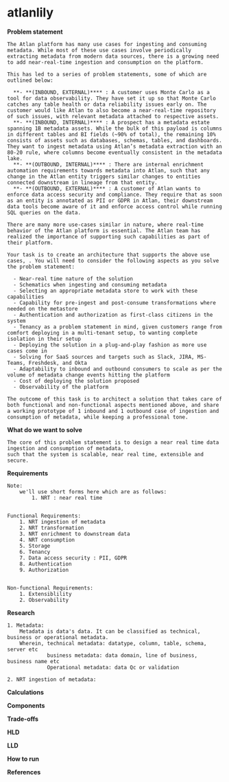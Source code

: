 # atlanlily

**Problem statement**

    The Atlan platform has many use cases for ingesting and consuming metadata. While most of these use cases involve periodically extracting metadata from modern data sources, there is a growing need to add near-real-time ingestion and consumption on the platform.

    This has led to a series of problem statements, some of which are outlined below:

      **- **(INBOUND, EXTERNAL)**** : A customer uses Monte Carlo as a tool for data observability. They have set it up so that Monte Carlo catches any table health or data reliability issues early on. The customer would like Atlan to also become a near-real-time repository of such issues, with relevant metadata attached to respective assets.
      **- **(INBOUND, INTERNAL)**** : A prospect has a metadata estate spanning 1B metadata assets. While the bulk of this payload is columns in different tables and BI fields (~90% of total), the remaining 10% consists of assets such as databases, schemas, tables, and dashboards. They want to ingest metadata using Atlan’s metadata extraction with an 80-20 rule, where columns become eventually consistent in the metadata lake.
      **- **(OUTBOUND, INTERNAL)**** : There are internal enrichment automation requirements towards metadata into Atlan, such that any change in the Atlan entity triggers similar changes to entities connected downstream in lineage from that entity.
      **- **(OUTBOUND, EXTERNAL)**** : A customer of Atlan wants to enforce data access security and compliance. They require that as soon as an entity is annotated as PII or GDPR in Atlan, their downstream data tools become aware of it and enforce access control while running SQL queries on the data.

    There are many more use-cases similar in nature, where real-time behavior of the Atlan platform is essential. The Atlan team has realized the importance of supporting such capabilities as part of their platform.

    Your task is to create an architecture that supports the above use cases, . You will need to consider the following aspects as you solve the problem statement:

      - Near-real time nature of the solution
      - Schematics when ingesting and consuming metadata
      - Selecting an appropriate metadata store to work with these capabilities
      - Capability for pre-ingest and post-consume transformations where needed on the metastore
      - Authentication and authorization as first-class citizens in the system
      - Tenancy as a problem statement in mind, given customers range from comfort deploying in a multi-tenant setup, to wanting complete isolation in their setup
      - Deploying the solution in a plug-and-play fashion as more use cases come in
      - Solving for SaaS sources and targets such as Slack, JIRA, MS-Teams, Freshdesk, and Okta
      - Adaptability to inbound and outbound consumers to scale as per the volume of metadata change events hitting the platform
      - Cost of deploying the solution proposed
      - Observability of the platform

    The outcome of this task is to architect a solution that takes care of both functional and non-functional aspects mentioned above, and share a working prototype of 1 inbound and 1 outbound case of ingestion and consumption of metadata, while keeping a professional tone.


**What do we want to solve**

    The core of this problem statement is to design a near real time data ingestion and consumption of metadata,
    such that the system is scalable, near real time, extensible and secure.


**Requirements**

    Note: 
        we'll use short forms here which are as follows:
            1. NRT : near real time
            

    Functional Requirements:
        1. NRT ingestion of metadata
        2. NRT transformation 
        3. NRT enrichment to downstream data
        4. NRT consumption
        5. Storage
        6. Tenancy
        7. Data access security : PII, GDPR
        8. Authentication
        9. Authorization    


    Non-functional Requirements:
        1. Extensiblility
        2. Observability


**Research**

    1. Metadata:
        Metadata is data's data. It can be classified as technical, business or operational metadata.
        Wherein, technical metadata: datatype, column, table, schema, server etc
                 business metadata: data domain, line of business, business name etc
                 Operational metadata: data Qc or validation

    2. NRT ingestion of metadata:
        
                    

**Calculations**


**Components**


**Trade-offs**


**HLD**


**LLD**


**How to run**


**References**







